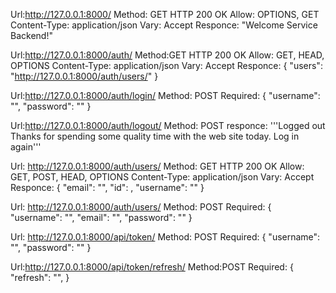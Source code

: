 
Url:http://127.0.0.1:8000/
Method: GET
HTTP 200 OK
Allow: OPTIONS, GET
Content-Type: application/json
Vary: Accept
Responce:
"Welcome Service Backend!"



Url:http://127.0.0.1:8000/auth/
Method:GET
HTTP 200 OK
Allow: GET, HEAD, OPTIONS
Content-Type: application/json
Vary: Accept
Responce:
{
    "users": "http://127.0.0.1:8000/auth/users/"
}


Url:http://127.0.0.1:8000/auth/login/
Method: POST
Required: {
    "username": "",
    "password": ""
}


Url:http://127.0.0.1:8000/auth/logout/
Method: POST
responce:
'''Logged out
Thanks for spending some quality time with the web site today.
Log in again'''


Url: http://127.0.0.1:8000/auth/users/
Method: GET
HTTP 200 OK
Allow: GET, POST, HEAD, OPTIONS
Content-Type: application/json
Vary: Accept
Responce:
    {
        "email": "",
        "id": ,
        "username": ""
    }


Url: http://127.0.0.1:8000/auth/users/
Method: POST
Required: {
    "username": "",
    "email": "",
    "password": ""
}

Url: http://127.0.0.1:8000/api/token/
Method: POST
Required: {
    "username": "",
    "password": ""
}


Url:http://127.0.0.1:8000/api/token/refresh/
Method:POST
Required: {
    "refresh": "",
}
